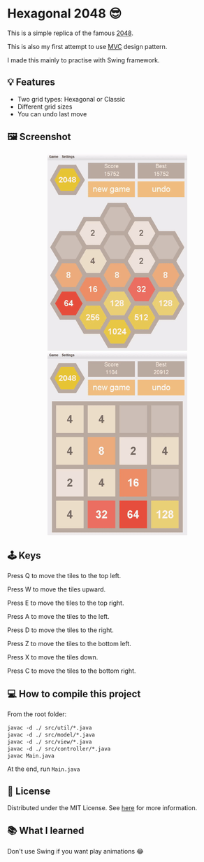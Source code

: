 ﻿# Hexagonal 2048 :sunglasses:
This is a simple replica of the famous [2048](https://github.com/gabrielecirulli/2048). 

This is also my first attempt to use [MVC](https://en.wikipedia.org/wiki/Model%E2%80%93view%E2%80%93controller) design pattern.

I made this mainly to practise with Swing framework.

## :bulb: Features

 - Two grid types: Hexagonal or Classic
 - Different grid sizes
 - You can undo last move
 
## :framed_picture: Screenshot

<p align="center">
  <img src="https://github.com/vincenzocorso/hexagonal2048/blob/master/meta/hexagonal.gif">
  <img src="https://github.com/vincenzocorso/hexagonal2048/blob/master/meta/classic.gif">
</p>

## :joystick: Keys
Press Q to move the tiles to the top left.

Press W to move the tiles upward.

Press E to move the tiles to the top right.

Press A to move the tiles to the left.

Press D to move the tiles to the right.

Press Z to move the tiles to the bottom left.

Press X to move the tiles down.

Press C to move the tiles to the bottom right.

## :computer: How to compile this project
From the root folder:

    javac -d ./ src/util/*.java
    javac -d ./ src/model/*.java
    javac -d ./ src/view/*.java
    javac -d ./ src/controller/*.java
    javac Main.java
At the end, run `Main.java`

## :page_with_curl: License
Distributed under the MIT License. See [here](https://github.com/vincenzocorso/hexagonal2048/blob/master/LICENSE) for more information.

## :books: What I learned
Don't use Swing if you want play animations :joy:
